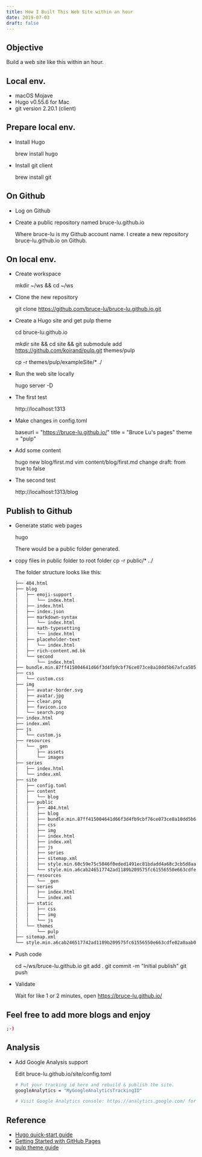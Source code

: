 ```yaml
---
title: How I Built This Web Site within an hour
date: 2019-07-03
draft: false
---
```


## Objective

Build a web site like this within an hour.

## Local env.

- macOS Mojave
- Hugo v0.55.6 for Mac
- git version 2.20.1 (client)

## Prepare local env.

- Install Hugo
  
    brew install hugo

- Install git client

    brew install git

## On Github

- Log on Github
- Create a public repository named bruce-lu.github.io

    Where bruce-lu is my Github account name. I create a new repository bruce-lu.github.io on Github.

## On local env.

- Create workspace
  
    mkdir ~/ws && cd ~/ws

- Clone the new repository

    git clone https://github.com/bruce-lu/bruce-lu.github.io.git

- Create a Hugo site and get pulp theme

    cd bruce-lu.github.io

    mkdir site && cd site && git submodule add https://github.com/koirand/pulp.git themes/pulp

    cp -r themes/pulp/exampleSite/* ./

- Run the web site locally

    hugo server -D

- The first test

    http://localhost:1313

- Make changes in config.toml

    baseurl = "https://bruce-lu.github.io/"
    title = "Bruce Lu's pages"
    theme = "pulp"

- Add some content

    hugo new blog/first.md
    vim content/blog/first.md
    change draft: from true to false

- The second test

    http://localhost:1313/blog

## Publish to Github

- Generate static web pages

    hugo

    There would be a public folder generated.

- copy files in public folder to root folder
    cp -r public/* ../

    The folder structure looks like this:

    ``` Bash
    ├── 404.html
    ├── blog
    │   ├── emoji-support
    │   │   └── index.html
    │   ├── index.html
    │   ├── index.json
    │   ├── markdown-syntax
    │   │   └── index.html
    │   ├── math-typesetting
    │   │   └── index.html
    │   ├── placeholder-text
    │   │   └── index.html
    │   ├── rich-content.md.bk
    │   └── second
    │       └── index.html
    ├── bundle.min.87ff415004641d66f3d4fb9cbf76ce073ce8a10dd5b67afca5054b00be4ebc9a.js
    ├── css
    │   └── custom.css
    ├── img
    │   ├── avatar-border.svg
    │   ├── avatar.jpg
    │   ├── clear.png
    │   ├── favicon.ico
    │   └── search.png
    ├── index.html
    ├── index.xml
    ├── js
    │   └── custom.js
    ├── resources
    │   └── _gen
    │       ├── assets
    │       └── images
    ├── series
    │   ├── index.html
    │   └── index.xml
    ├── site
    │   ├── config.toml
    │   ├── content
    │   │   └── blog
    │   ├── public
    │   │   ├── 404.html
    │   │   ├── blog
    │   │   ├── bundle.min.87ff415004641d66f3d4fb9cbf76ce073ce8a10dd5b67afca5054b00be4ebc9a.js
    │   │   ├── css
    │   │   ├── img
    │   │   ├── index.html
    │   │   ├── index.xml
    │   │   ├── js
    │   │   ├── series
    │   │   ├── sitemap.xml
    │   │   ├── style.min.60c59e75c5046f0eded1491ec81bdadd4a68c3cb5d8aa97aeaa80d79260917d3.css
    │   │   └── style.min.a6cab246517742ad1189b209575fc61556550e663cdfe02a0aab0632b39e978b.css
    │   ├── resources
    │   │   └── _gen
    │   ├── series
    │   │   ├── index.html
    │   │   └── index.xml
    │   ├── static
    │   │   ├── css
    │   │   ├── img
    │   │   └── js
    │   └── themes
    │       └── pulp
    ├── sitemap.xml
    └── style.min.a6cab246517742ad1189b209575fc61556550e663cdfe02a0aab0632b39e978b.css
    ```


- Push code

    cd ~/ws/bruce-lu.github.io
    git add .
    git commit -m "Initial publish"
    git push

- Validate

    Wait for like 1 or 2 minutes, open https://bruce-lu.github.io/

## Feel free to add more blogs and enjoy

  ``` Bash
  ;-)
  ```

## Analysis

- Add Google Analysis support

  Edit bruce-lu.github.io/site/config.toml

  ``` Bash
  # Put your tracking id here and rebuild & publish the site.
  googleAnalytics = "MyGoogleAnalyticsTrackingID"

  # Visit Google Analytics console:	https://analytics.google.com/ for real time metrics
  ```

## Reference

- [Hugo quick-start guide](https://gohugo.io/getting-started/quick-start/)
- [Getting Started with GitHub Pages](https://guides.github.com/features/pages/)
- [pulp theme guide](https://github.com/koirand/pulp)













